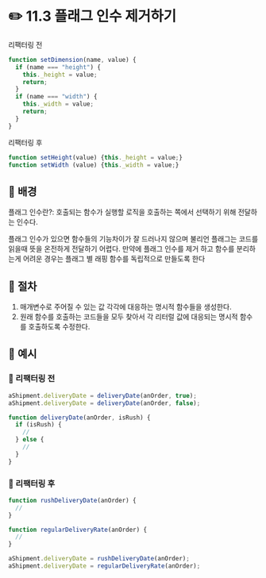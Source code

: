 # ✏️ 11.3 플래그 인수 제거하기

리팩터링 전

```javascript
function setDimension(name, value) {
  if (name === "height") {
    this._height = value;
    return;
  }
  if (name === "width") {
    this._width = value;
    return;
  }
}
```

리팩터링 후

```javascript
function setHeight(value) {this._height = value;}
function setWidth (value) {this._width = value;}
```

## 🧷 배경

플래그 인수란?: 호출되는 함수가 실행할 로직을 호출하는 쪽에서 선택하기 위해 전달하는 인수다.

플래그 인수가 있으면 함수들의 기능차이가 잘 드러나지 않으며 불리언 플래그는 코드를 읽을때 뜻을 온전하게 전달하기 어렵다. 만약에 플래그 인수를 제거 하고 함수를 분리하는게 어려운 경우는 플래그 별 래핑 함수를 독립적으로 만들도록 한다

## 🧷 절차

1. 매개변수로 주어질 수 있는 값 각각에 대응하는 명시적 함수들을 생성한다.
2. 원래 함수를 호출하는 코드들을 모두 찾아서 각 리터럴 값에 대응되는 명시적 함수를 호출하도록 수정한다.

## 🧷 예시

### 🧷 리팩터링 전

```javascript
aShipment.deliveryDate = deliveryDate(anOrder, true);
aShipment.deliveryDate = deliveryDate(anOrder, false);

function deliveryDate(anOrder, isRush) {
  if (isRush) {
    // 
  } else {
    // 
  }
}
```

### 🧷 리팩터링 후

```javascript
function rushDeliveryDate(anOrder) {
  // 
}

function regularDeliveryRate(anOrder) {
  // 
}

aShipment.deliveryDate = rushDeliveryDate(anOrder);
aShipment.deliveryDate = regularDeliveryRate(anOrder);
```
